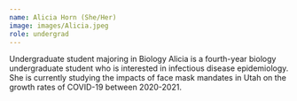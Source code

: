 ```yaml
---
name: Alicia Horn (She/Her)
image: images/Alicia.jpeg
role: undergrad
---
```


Undergraduate student majoring in Biology
Alicia is a fourth-year biology undergraduate student who is interested in infectious disease epidemiology. She is currently studying the impacts of face mask mandates in Utah on the growth rates of COVID-19 between 2020-2021.
